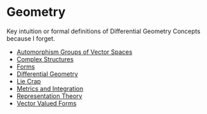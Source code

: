 <!-- generated by markdown-notes-tree -->

# Geometry

<!-- optional markdown-notes-tree directory description starts here -->
Key intuition or formal definitions of Differential Geometry Concepts because I forget.
<!-- optional markdown-notes-tree directory description ends here -->

- [Automorphism Groups of Vector Spaces](Common_Vector_Space_Groups.md)
- [Complex Structures](Complex_Structures.md)
- [Forms](Forms.md)
- [Differential Geometry](Geometry.md)
- [Lie Crap](Lie_Crap.md)
- [Metrics and Integration](Metrics.md)
- [Representation Theory](Representations.md)
- [Vector Valued Forms](Vector_Valued_Forms.md)
